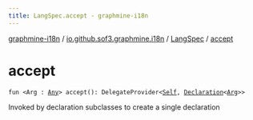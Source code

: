 ```yaml
---
title: LangSpec.accept - graphmine-i18n
---
```


[graphmine-i18n](../../index.html) / [io.github.sof3.graphmine.i18n](../index.html) / [LangSpec](index.html) / [accept](./accept.html)

# accept

`fun <Arg : `[`Any`](https://kotlinlang.org/api/latest/jvm/stdlib/kotlin/-any/index.html)`> accept(): DelegateProvider<`[`Self`](index.html#Self)`, `[`Declaration`](../-declaration/index.html)`<`[`Arg`](accept.html#Arg)`>>`

Invoked by declaration subclasses to create a single declaration

